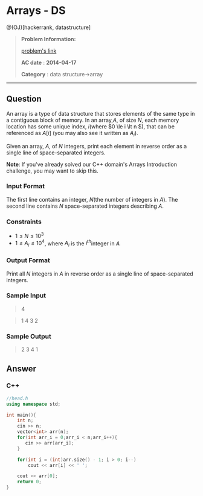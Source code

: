# Arrays - DS

@(OJ)[hackerrank, datastructure]

> **Problem Information:**
> 
> [problem's link](https://www.hackerrank.com/challenges/arrays-ds)
>
> **AC date** : **2014-04-17**
>
> **Category** : data structure->array



-------------------

## Question

An array is a type of data structure that stores elements of the same type in a contiguous block of memory. In an array,$A$, of size $N$, each memory location has some unique index,  $i$(where $0 \le i \lt n $), that can be referenced as $A[i]$ (you may also see it written as $A_i$).

Given an array, $A$, of $N$ integers, print each element in reverse order as a single line of space-separated integers.

**Note**: If you've already solved our C++ domain's Arrays Introduction challenge, you may want to skip this.

### Input Format

The first line contains an integer,  $N$(the number of integers in $A$). 
The second line contains $N$ space-separated integers describing $A$.

### Constraints

- $1 \le N \le 10^3$
- $1 \le A_i \le 10^4$, where $A_i$ is the $i^{th}$integer in $A$

### Output Format

Print all $N$ integers in $A$ in reverse order as a single line of space-separated integers.

### Sample Input

> 4

> 1 4 3 2

### Sample Output

>  2 3 4 1

## Answer

### C++

```c++
//head.h
using namespace std;

int main(){
    int n;
    cin >> n;
    vector<int> arr(n);
    for(int arr_i = 0;arr_i < n;arr_i++){
       cin >> arr[arr_i];
    }

    for(int i = (int)arr.size() - 1; i > 0; i--)
        cout << arr[i] << ' ';

    cout << arr[0];
    return 0;
}


```